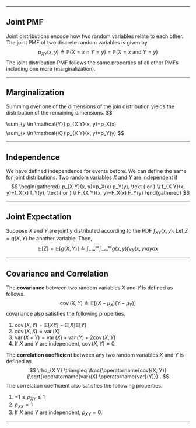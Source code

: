 ___
## Joint PMF
Joint distributions encode how two random variables relate to each other. The joint PMF of two discrete random variables is given by.
$$
p_{X Y}(x, y) \triangleq \mathbb{P}(X=x \cap Y=y)=\mathbb{P}(X=x \text { and } Y=y)
$$
The joint distribution PMF follows the same properties of all other PMFs including one more (marginalization).
___
## Marginalization
Summing over one of the dimensions of the join distribution yields the distribution of the remaining dimensions.
$$

\sum_{y \in \mathcal{Y}} p_{X Y}(x, y)=p_X(x)
$$
$$
\sum_{x \in \mathcal{X}} p_{X Y}(x, y)=p_Y(y)
$$
___
## Independence
We have defined independence for events before. We can define the same for joint distributions. Two random variables $X$ and $Y$ are independent if 
$$
\begin{gathered}
p_{X Y}(x, y)=p_X(x) p_Y(y), \text { or } \\
f_{X Y}(x, y)=f_X(x) f_Y(y), \text { or } \\
F_{X Y}(x, y)=F_X(x) F_Y(y)
\end{gathered}
$$
___
## Joint Expectation
Suppose $X$ and $Y$ are jointly distributed according to the PDF $f_{XY}(x,y)$. Let $Z = g(X, Y)$ be another variable. Then, 
$$
\mathbb{E}[Z]=\mathbb{E}[g(X, Y)] \triangleq \int_{-\infty}^{\infty} \int_{-\infty}^{\infty} g(x, y) f_{X Y}(x, y) d y d x
$$
___
## Covariance and Correlation
The **covariance** between two random variables $X$ and $Y$ is defined as follows.
$$
\operatorname{cov}(X, Y) \triangleq \mathbb{E}\left[\left(X-\mu_X\right)\left(Y-\mu_Y\right)\right]
$$
covariance also satisfies the following properties.
1. $\operatorname{cov}(X, Y)=\mathbb{E}[X Y]-\mathbb{E}[X] \mathbb{E}[Y]$
2. $\operatorname{cov}(X, X)=\operatorname{var}(X)$
3. $\operatorname{var}(X+Y)=\operatorname{var}(X)+\operatorname{var}(Y)+2 \operatorname{cov}(X, Y)$
4. If $X$ and $Y$ are independent, $\operatorname{cov}(X, Y)=0$.

The **correlation coefficient** between any two random variables $X$ and $Y$ is defined as 
$$
\rho_{X Y} \triangleq \frac{\operatorname{cov}(X, Y)}{\sqrt{\operatorname{var}(X) \operatorname{var}(Y)}} .
$$
The correlation coefficient also satisfies the following properties.
1. $-1 \leq \rho_{X Y} \leq 1$
2. $\rho_{X X}=1$
3. If $X$ and $Y$ are independent, $\rho_{X Y}=0$.
___